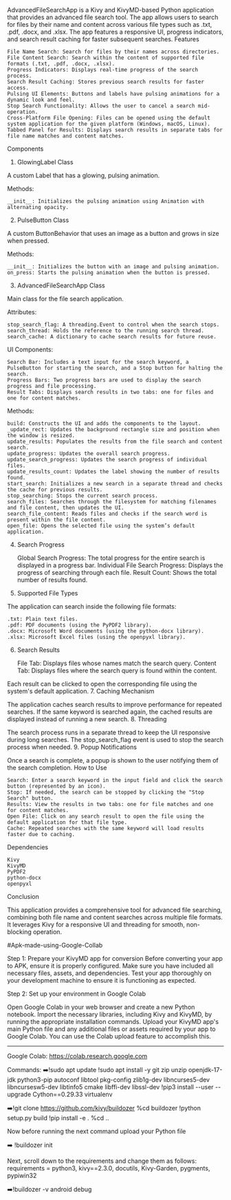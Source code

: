 AdvancedFileSearchApp is a Kivy and KivyMD-based Python application that provides an advanced file search tool. The app allows users to search for files by their name and content across various file types such as .txt, .pdf, .docx, and .xlsx. The app features a responsive UI, progress indicators, and search result caching for faster subsequent searches.
Features

    File Name Search: Search for files by their names across directories.
    File Content Search: Search within the content of supported file formats (.txt, .pdf, .docx, .xlsx).
    Progress Indicators: Displays real-time progress of the search process.
    Search Result Caching: Stores previous search results for faster access.
    Pulsing UI Elements: Buttons and labels have pulsing animations for a dynamic look and feel.
    Stop Search Functionality: Allows the user to cancel a search mid-operation.
    Cross-Platform File Opening: Files can be opened using the default system application for the given platform (Windows, macOS, Linux).
    Tabbed Panel for Results: Displays search results in separate tabs for file name matches and content matches.

Components
1. GlowingLabel Class

A custom Label that has a glowing, pulsing animation.

Methods:

    __init__: Initializes the pulsing animation using Animation with alternating opacity.

2. PulseButton Class

A custom ButtonBehavior that uses an image as a button and grows in size when pressed.

Methods:

    __init__: Initializes the button with an image and pulsing animation.
    on_press: Starts the pulsing animation when the button is pressed.

3. AdvancedFileSearchApp Class

Main class for the file search application.

Attributes:

    stop_search_flag: A threading.Event to control when the search stops.
    search_thread: Holds the reference to the running search thread.
    search_cache: A dictionary to cache search results for future reuse.

UI Components:

    Search Bar: Includes a text input for the search keyword, a PulseButton for starting the search, and a Stop button for halting the search.
    Progress Bars: Two progress bars are used to display the search progress and file processing.
    Result Tabs: Displays search results in two tabs: one for files and one for content matches.

Methods:

    build: Constructs the UI and adds the components to the layout.
    _update_rect: Updates the background rectangle size and position when the window is resized.
    update_results: Populates the results from the file search and content search.
    update_progress: Updates the overall search progress.
    update_search_progress: Updates the search progress of individual files.
    update_results_count: Updates the label showing the number of results found.
    start_search: Initializes a new search in a separate thread and checks the cache for previous results.
    stop_searching: Stops the current search process.
    search_files: Searches through the filesystem for matching filenames and file content, then updates the UI.
    search_file_content: Reads files and checks if the search word is present within the file content.
    open_file: Opens the selected file using the system’s default application.

4. Search Progress

    Global Search Progress: The total progress for the entire search is displayed in a progress bar.
    Individual File Search Progress: Displays the progress of searching through each file.
    Result Count: Shows the total number of results found.

5. Supported File Types

The application can search inside the following file formats:

    .txt: Plain text files.
    .pdf: PDF documents (using the PyPDF2 library).
    .docx: Microsoft Word documents (using the python-docx library).
    .xlsx: Microsoft Excel files (using the openpyxl library).

6. Search Results

    File Tab: Displays files whose names match the search query.
    Content Tab: Displays files where the search query is found within the content.

Each result can be clicked to open the corresponding file using the system's default application.
7. Caching Mechanism

The application caches search results to improve performance for repeated searches. If the same keyword is searched again, the cached results are displayed instead of running a new search.
8. Threading

The search process runs in a separate thread to keep the UI responsive during long searches. The stop_search_flag event is used to stop the search process when needed.
9. Popup Notifications

Once a search is complete, a popup is shown to the user notifying them of the search completion.
How to Use

    Search: Enter a search keyword in the input field and click the search button (represented by an icon).
    Stop: If needed, the search can be stopped by clicking the "Stop Search" button.
    Results: View the results in two tabs: one for file matches and one for content matches.
    Open File: Click on any search result to open the file using the default application for that file type.
    Cache: Repeated searches with the same keyword will load results faster due to caching.

Dependencies

    Kivy
    KivyMD
    PyPDF2
    python-docx
    openpyxl

Conclusion

This application provides a comprehensive tool for advanced file searching, combining both file name and content searches across multiple file formats. It leverages Kivy for a responsive UI and threading for smooth, non-blocking operation.


#Apk-made-using-Google-Collab

Step 1: Prepare your KivyMD app for conversion
Before converting your app to APK, ensure it is properly configured. Make sure you have included all necessary files, assets, and dependencies. Test your app thoroughly on your development machine to ensure it is functioning as expected.

Step 2: Set up your environment in Google Colab

Open Google Colab in your web browser and create a new Python notebook.
Import the necessary libraries, including Kivy and KivyMD, by running the appropriate installation commands.
Upload your KivyMD app's main Python file and any additional files or assets required by your app to Google Colab. You can use the Colab upload feature to accomplish this.
******************************************
Google Colab:
https://colab.research.google.com

Commands:
➡️!sudo apt update
!sudo apt install -y git zip unzip openjdk-17-jdk python3-pip autoconf libtool pkg-config zlib1g-dev libncurses5-dev libncursesw5-dev libtinfo5 cmake libffi-dev libssl-dev
!pip3 install --user --upgrade Cython==0.29.33 virtualenv

➡️!git clone https://github.com/kivy/buildozer
%cd buildozer
!python setup.py build
!pip install -e .
%cd ..

Now before running the next command upload your Python file

➡️ !buildozer init

Next, scroll down to the requirements and change them as follows:
requirements = python3, kivy==2.3.0, docutils, Kivy-Garden, pygments, pypiwin32

➡️!buildozer -v android debug

